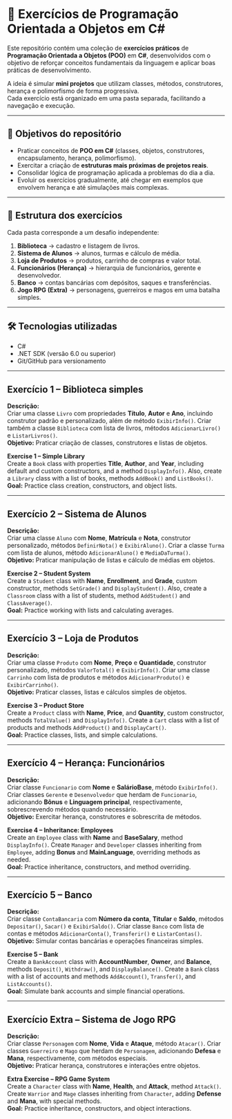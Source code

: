 # 🧩 Exercícios de Programação Orientada a Objetos em C#

Este repositório contém uma coleção de **exercícios práticos** de **Programação Orientada a Objetos (POO)** em **C#**, desenvolvidos com o objetivo de reforçar conceitos fundamentais da linguagem e aplicar boas práticas de desenvolvimento.

A ideia é simular **mini projetos** que utilizam classes, métodos, construtores, herança e polimorfismo de forma progressiva.  
Cada exercício está organizado em uma pasta separada, facilitando a navegação e execução.

---

## 🎯 Objetivos do repositório
- Praticar conceitos de **POO em C#** (classes, objetos, construtores, encapsulamento, herança, polimorfismo).  
- Exercitar a criação de **estruturas mais próximas de projetos reais**.  
- Consolidar lógica de programação aplicada a problemas do dia a dia.  
- Evoluir os exercícios gradualmente, até chegar em exemplos que envolvem herança e até simulações mais complexas.  

---

## 📂 Estrutura dos exercícios
Cada pasta corresponde a um desafio independente:

1. **Biblioteca** → cadastro e listagem de livros.  
2. **Sistema de Alunos** → alunos, turmas e cálculo de média.  
3. **Loja de Produtos** → produtos, carrinho de compras e valor total.  
4. **Funcionários (Herança)** → hierarquia de funcionários, gerente e desenvolvedor.  
5. **Banco** → contas bancárias com depósitos, saques e transferências.  
6. **Jogo RPG (Extra)** → personagens, guerreiros e magos em uma batalha simples.  

---

## 🛠️ Tecnologias utilizadas
- C#
- .NET SDK (versão 6.0 ou superior)
- Git/GitHub para versionamento

---

## Exercício 1 – Biblioteca simples
**Descrição:**  
Criar uma classe `Livro` com propriedades **Título**, **Autor** e **Ano**, incluindo construtor padrão e personalizado, além de método `ExibirInfo()`. Criar também a classe `Biblioteca` com lista de livros, métodos `AdicionarLivro()` e `ListarLivros()`.  
**Objetivo:** Praticar criação de classes, construtores e listas de objetos.

**Exercise 1 – Simple Library**  
Create a `Book` class with properties **Title**, **Author**, and **Year**, including default and custom constructors, and a method `DisplayInfo()`. Also, create a `Library` class with a list of books, methods `AddBook()` and `ListBooks()`.  
**Goal:** Practice class creation, constructors, and object lists.

---

## Exercício 2 – Sistema de Alunos
**Descrição:**  
Criar uma classe `Aluno` com **Nome**, **Matrícula** e **Nota**, construtor personalizado, métodos `DefinirNota()` e `ExibirAluno()`. Criar a classe `Turma` com lista de alunos, método `AdicionarAluno()` e `MediaDaTurma()`.  
**Objetivo:** Praticar manipulação de listas e cálculo de médias em objetos.

**Exercise 2 – Student System**  
Create a `Student` class with **Name**, **Enrollment**, and **Grade**, custom constructor, methods `SetGrade()` and `DisplayStudent()`. Also, create a `Classroom` class with a list of students, method `AddStudent()` and `ClassAverage()`.  
**Goal:** Practice working with lists and calculating averages.

---

## Exercício 3 – Loja de Produtos
**Descrição:**  
Criar uma classe `Produto` com **Nome**, **Preço** e **Quantidade**, construtor personalizado, métodos `ValorTotal()` e `ExibirInfo()`. Criar uma classe `Carrinho` com lista de produtos e métodos `AdicionarProduto()` e `ExibirCarrinho()`.  
**Objetivo:** Praticar classes, listas e cálculos simples de objetos.

**Exercise 3 – Product Store**  
Create a `Product` class with **Name**, **Price**, and **Quantity**, custom constructor, methods `TotalValue()` and `DisplayInfo()`. Create a `Cart` class with a list of products and methods `AddProduct()` and `DisplayCart()`.  
**Goal:** Practice classes, lists, and simple calculations.

---

## Exercício 4 – Herança: Funcionários
**Descrição:**  
Criar classe `Funcionario` com **Nome** e **SalárioBase**, método `ExibirInfo()`. Criar classes `Gerente` e `Desenvolvedor` que herdam de `Funcionario`, adicionando **Bônus** e **Linguagem principal**, respectivamente, sobrescrevendo métodos quando necessário.  
**Objetivo:** Exercitar herança, construtores e sobrescrita de métodos.

**Exercise 4 – Inheritance: Employees**  
Create an `Employee` class with **Name** and **BaseSalary**, method `DisplayInfo()`. Create `Manager` and `Developer` classes inheriting from `Employee`, adding **Bonus** and **MainLanguage**, overriding methods as needed.  
**Goal:** Practice inheritance, constructors, and method overriding.

---

## Exercício 5 – Banco
**Descrição:**  
Criar classe `ContaBancaria` com **Número da conta**, **Titular** e **Saldo**, métodos `Depositar()`, `Sacar()` e `ExibirSaldo()`. Criar classe `Banco` com lista de contas e métodos `AdicionarConta()`, `Transferir()` e `ListarContas()`.  
**Objetivo:** Simular contas bancárias e operações financeiras simples.

**Exercise 5 – Bank**  
Create a `BankAccount` class with **AccountNumber**, **Owner**, and **Balance**, methods `Deposit()`, `Withdraw()`, and `DisplayBalance()`. Create a `Bank` class with a list of accounts and methods `AddAccount()`, `Transfer()`, and `ListAccounts()`.  
**Goal:** Simulate bank accounts and simple financial operations.

---

## Exercício Extra – Sistema de Jogo RPG
**Descrição:**  
Criar classe `Personagem` com **Nome**, **Vida** e **Ataque**, método `Atacar()`. Criar classes `Guerreiro` e `Mago` que herdam de `Personagem`, adicionando **Defesa** e **Mana**, respectivamente, com métodos especiais.  
**Objetivo:** Praticar herança, construtores e interações entre objetos.

**Extra Exercise – RPG Game System**  
Create a `Character` class with **Name**, **Health**, and **Attack**, method `Attack()`. Create `Warrior` and `Mage` classes inheriting from `Character`, adding **Defense** and **Mana**, with special methods.  
**Goal:** Practice inheritance, constructors, and object interactions.
